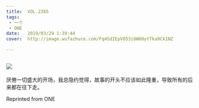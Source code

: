 ```yaml
---
title:	VOL.2365
tags:
 - 一个
 - ONE
date:	2019/03/29 1:39:44
cover:	http://image.wufazhuce.com/Fq4SdIEpVO53i6W60ytTka9Ck1NZ

---
```

![](http://image.wufazhuce.com/Fq4SdIEpVO53i6W60ytTka9Ck1NZ)
---

厌倦一切盛大的开场，我总隐约觉得，故事的开头不应该如此隆重，导致所有的后来都在往下走。
 
Reprinted from ONE
